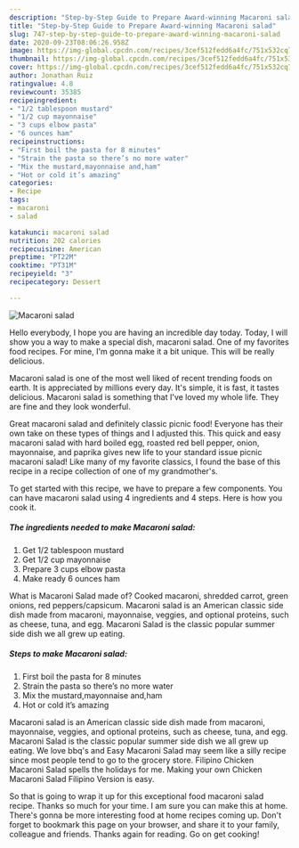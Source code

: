 ```yaml
---
description: "Step-by-Step Guide to Prepare Award-winning Macaroni salad"
title: "Step-by-Step Guide to Prepare Award-winning Macaroni salad"
slug: 747-step-by-step-guide-to-prepare-award-winning-macaroni-salad
date: 2020-09-23T08:06:26.958Z
image: https://img-global.cpcdn.com/recipes/3cef512fedd6a4fc/751x532cq70/macaroni-salad-recipe-main-photo.jpg
thumbnail: https://img-global.cpcdn.com/recipes/3cef512fedd6a4fc/751x532cq70/macaroni-salad-recipe-main-photo.jpg
cover: https://img-global.cpcdn.com/recipes/3cef512fedd6a4fc/751x532cq70/macaroni-salad-recipe-main-photo.jpg
author: Jonathan Ruiz
ratingvalue: 4.8
reviewcount: 35385
recipeingredient:
- "1/2 tablespoon mustard"
- "1/2 cup mayonnaise"
- "3 cups elbow pasta"
- "6 ounces ham"
recipeinstructions:
- "First boil the pasta for 8 minutes"
- "Strain the pasta so there’s no more water"
- "Mix the mustard,mayonnaise and,ham"
- "Hot or cold it’s amazing"
categories:
- Recipe
tags:
- macaroni
- salad

katakunci: macaroni salad 
nutrition: 202 calories
recipecuisine: American
preptime: "PT22M"
cooktime: "PT31M"
recipeyield: "3"
recipecategory: Dessert

---
```



![Macaroni salad](https://img-global.cpcdn.com/recipes/3cef512fedd6a4fc/751x532cq70/macaroni-salad-recipe-main-photo.jpg)

Hello everybody, I hope you are having an incredible day today. Today, I will show you a way to make a special dish, macaroni salad. One of my favorites food recipes. For mine, I'm gonna make it a bit unique. This will be really delicious.

Macaroni salad is one of the most well liked of recent trending foods on earth. It is appreciated by millions every day. It's simple, it is fast, it tastes delicious. Macaroni salad is something that I've loved my whole life. They are fine and they look wonderful.

Great macaroni salad and definitely classic picnic food! Everyone has their own take on these types of things and I adjusted this. This quick and easy macaroni salad with hard boiled egg, roasted red bell pepper, onion, mayonnaise, and paprika gives new life to your standard issue picnic macaroni salad! Like many of my favorite classics, I found the base of this recipe in a recipe collection of one of my grandmother&#39;s.


To get started with this recipe, we have to prepare a few components. You can have macaroni salad using 4 ingredients and 4 steps. Here is how you cook it.

<!--inarticleads1-->

##### The ingredients needed to make Macaroni salad:

1. Get 1/2 tablespoon mustard
1. Get 1/2 cup mayonnaise
1. Prepare 3 cups elbow pasta
1. Make ready 6 ounces ham


What is Macaroni Salad made of? Cooked macaroni, shredded carrot, green onions, red peppers/capsicum. Macaroni salad is an American classic side dish made from macaroni, mayonnaise, veggies, and optional proteins, such as cheese, tuna, and egg. Macaroni Salad is the classic popular summer side dish we all grew up eating. 

<!--inarticleads2-->

##### Steps to make Macaroni salad:

1. First boil the pasta for 8 minutes
1. Strain the pasta so there’s no more water
1. Mix the mustard,mayonnaise and,ham
1. Hot or cold it’s amazing


Macaroni salad is an American classic side dish made from macaroni, mayonnaise, veggies, and optional proteins, such as cheese, tuna, and egg. Macaroni Salad is the classic popular summer side dish we all grew up eating. We love bbq&#39;s and Easy Macaroni Salad may seem like a silly recipe since most people tend to go to the grocery store. Filipino Chicken Macaroni Salad spells the holidays for me. Making your own Chicken Macaroni Salad Filipino Version is easy. 

So that is going to wrap it up for this exceptional food macaroni salad recipe. Thanks so much for your time. I am sure you can make this at home. There's gonna be more interesting food at home recipes coming up. Don't forget to bookmark this page on your browser, and share it to your family, colleague and friends. Thanks again for reading. Go on get cooking!
